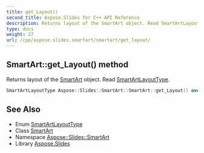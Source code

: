 ```yaml
---
title: get_Layout()
second_title: Aspose.Slides for C++ API Reference
description: Returns layout of the SmartArt object. Read SmartArtLayoutType.
type: docs
weight: 27
url: /cpp/aspose.slides.smartart/smartart/get_layout/
---
```

## SmartArt::get_Layout() method


Returns layout of the [SmartArt](../) object. Read [SmartArtLayoutType](../../smartartlayouttype/).

```cpp
SmartArtLayoutType Aspose::Slides::SmartArt::SmartArt::get_Layout() override
```

## See Also

* Enum [SmartArtLayoutType](../smartartlayouttype/)
* Class [SmartArt](./)
* Namespace [Aspose::Slides::SmartArt](../)
* Library [Aspose.Slides](../../)